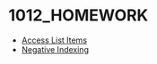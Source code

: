 # 1012_HOMEWORK

- [Access List Items](https://gist.github.com/4110E34/749952cefb94c0c4714a39933f1d4d78)
- [Negative Indexing](https://gist.github.com/4110E34/b36a2846b4fe080a7b07763f3ada1375)
